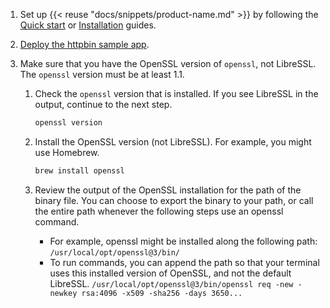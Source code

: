 1. Set up {{< reuse "docs/snippets/product-name.md" >}} by following the [Quick start](/docs/quickstart/) or [Installation](/docs/operations/install/) guides.

2. [Deploy the httpbin sample app](/docs/operations/sample-app/).

3. Make sure that you have the OpenSSL version of `openssl`, not LibreSSL. The `openssl` version must be at least 1.1.
   1. Check the `openssl` version that is installed. If you see LibreSSL in the output, continue to the next step.
      ```sh
      openssl version
      ```
   2. Install the OpenSSL version (not LibreSSL). For example, you might use Homebrew.
      ```sh
      brew install openssl
      ```
      
   3. Review the output of the OpenSSL installation for the path of the binary file. You can choose to export the binary to your path, or call the entire path whenever the following steps use an openssl command.
      - For example, openssl might be installed along the following path: `/usr/local/opt/openssl@3/bin/`
      - To run commands, you can append the path so that your terminal uses this installed version of OpenSSL, and not the default LibreSSL. `/usr/local/opt/openssl@3/bin/openssl req -new -newkey rsa:4096 -x509 -sha256 -days 3650...`